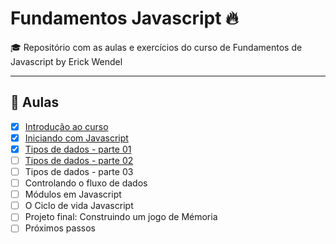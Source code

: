 # Fundamentos Javascript 🔥
🎓 Repositório com as aulas e exercícios do curso de Fundamentos de Javascript by Erick Wendel

----

## 🤯 Aulas

- [x] [Introdução ao curso](./00-introducao-ao-curso)
- [x] [Iniciando com Javascript](./01-iniciando-com-javascript)
- [x] [Tipos de dados - parte 01](./02-tipos-de-dados-pt-01)
- [ ] [Tipos de dados - parte 02](./03-tipos-de-dados-pt-02)
- [ ] Tipos de dados - parte 03
- [ ] Controlando o fluxo de dados
- [ ] Módulos em Javascript
- [ ] O Ciclo de vida Javascript
- [ ] Projeto final: Construindo um jogo de Mémoria
- [ ] Próximos passos
